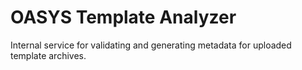 # OASYS Template Analyzer

Internal service for validating and generating metadata for uploaded template archives. 